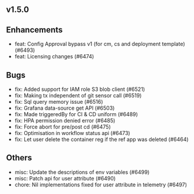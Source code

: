 ## v1.5.0

## Enhancements
- feat: Config Approval bypass v1 (for cm, cs and deployment template) (#6493)
- feat: Licensing changes (#6474)
## Bugs
- fix: Added support for IAM role S3 blob client (#6521)
- fix: Making tx independent of git sensor call (#6519)
- fix: Sql query memory issue (#6516)
- fix: Grafana data-source get API (#6503)
- fix: Made triggeredBy for CI & CD uniform (#6489)
- fix: HPA permission denied error (#6485)
- fix: Force abort for pre/post cd  (#6475)
- fix: Optimisation in workflow status api (#6473)
- fix: Let user delete the container reg if the ref app was deleted (#6464)
## Others
- misc: Update the descriptions of env variables (#6499)
- misc: Patch api for user attribute (#6490)
- chore: Nil implementations fixed for user attribute in telemetry (#6497)
